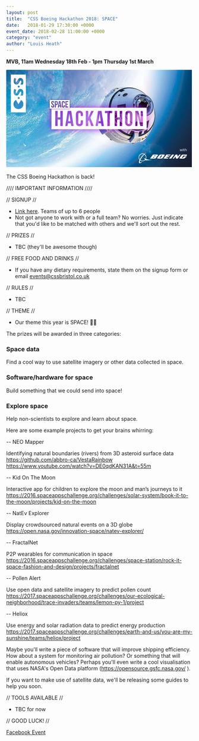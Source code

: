 ```yaml
---
layout: post
title:  "CSS Boeing Hackathon 2018: SPACE"
date:   2018-01-29 17:30:00 +0000
event_date: 2018-02-28 11:00:00 +0000
category: "event"
author: "Louis Heath"
---
```


**MVB, 11am Wednesday 18th Feb - 1pm Thursday 1st March**

![](/assets/images/contrib/events/2018-02-28-boeing-hack/cover.jpg)

The CSS Boeing Hackathon is back!

//// IMPORTANT INFORMATION ////

// SIGNUP //

- [Link here](https://goo.gl/forms/PFVMp2J89mdVkdRi1). Teams of up to 6 people
- Not got anyone to work with or a full team? No worries. Just indicate that you'd like to be matched with others and we'll sort out the rest.

// PRIZES //

- TBC (they'll be awesome though)

// FREE FOOD AND DRINKS //

- If you have any dietary requirements, state them on the signup form or email events@cssbristol.co.uk

// RULES //

- TBC

// THEME //

- Our theme this year is SPACE! 🌌🚀

The prizes will be awarded in three categories:

### Space data
Find a cool way to use satellite imagery or other data collected in space.

### Software/hardware for space
Build something that we could send into space!

### Explore space
Help non-scientists to explore and learn about space.

Here are some example projects to get your brains whirring:

-- NEO Mapper

Identifying natural boundaries (rivers) from 3D asteroid surface data
https://github.com/abbro-ca/VestaRainbow
https://www.youtube.com/watch?v=DE0qdKAN31A&t=55m

-- Kid On The Moon

Interactive app for children to explore the moon and man’s journeys to it
https://2016.spaceappschallenge.org/challenges/solar-system/book-it-to-the-moon/projects/kid-on-the-moon

-- NatEv Explorer

Display crowdsourced natural events on a 3D globe
https://open.nasa.gov/innovation-space/natev-explorer/

-- FractalNet

P2P wearables for communication in space
https://2016.spaceappschallenge.org/challenges/space-station/rock-it-space-fashion-and-design/projects/fractalnet

-- Pollen Alert

Use open data and satellite imagery to predict pollen count
https://2017.spaceappschallenge.org/challenges/our-ecological-neighborhood/trace-invaders/teams/lemon-py-1/project

-- Heliox

Use energy and solar radiation data to predict energy production
https://2017.spaceappschallenge.org/challenges/earth-and-us/you-are-my-sunshine/teams/heliox/project

Maybe you'll write a piece of software that will improve shipping efficiency. How about a system for monitoring air pollution? Or something that will enable autonomous vehicles? Perhaps you'll even write a cool visualisation that uses NASA's Open Data platform (https://opensource.gsfc.nasa.gov/ ).

If you want to make use of satellite data, we'll be releasing some guides to help you soon.

// TOOLS AVAILABLE //

- TBC for now

// GOOD LUCK! //

<a class="btn btn--dark" href="https://www.facebook.com/events/153087555349796/">
    Facebook Event
</a>

